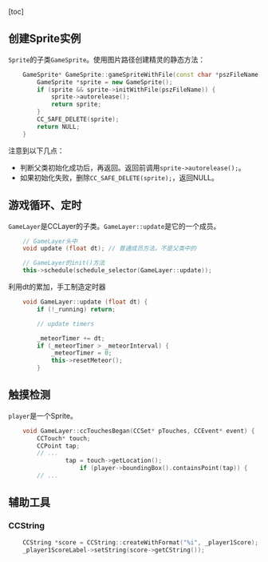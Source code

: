 [toc]

## 创建Sprite实例

`Sprite`的子类`GameSprite`。使用图片路径创建精灵的静态方法：

```cpp
	GameSprite* GameSprite::gameSpriteWithFile(const char *pszFileName) {
        GameSprite *sprite = new GameSprite();
        if (sprite && sprite->initWithFile(pszFileName)) {
        	sprite->autorelease();
        	return sprite;
        }
        CC_SAFE_DELETE(sprite);
        return NULL;
    }
```

注意到以下几点：

- 判断父类初始化成功后，再返回。返回前调用`sprite->autorelease();`。
- 如果初始化失败，删除`CC_SAFE_DELETE(sprite);`，返回NULL。

## 游戏循环、定时

`GameLayer`是CCLayer的子类。`GameLayer::update`是它的一个成员。

```cpp
	// GameLayer头中
    void update (float dt); // 普通成员方法，不是父类中的

	// GameLayer的init()方法
	this->schedule(schedule_selector(GameLayer::update));
```

利用dt的累加，手工制造定时器
```cpp
    void GameLayer::update (float dt) {
        if (!_running) return;

        // update timers

        _meteorTimer += dt;
        if (_meteorTimer > _meteorInterval) {
            _meteorTimer = 0;
            this->resetMeteor();
        }
```

## 触摸检测

`player`是一个Sprite。

```cpp
    void GameLayer::ccTouchesBegan(CCSet* pTouches, CCEvent* event) {
        CCTouch* touch;
        CCPoint tap;
        // ...
                tap = touch->getLocation();
                    if (player->boundingBox().containsPoint(tap)) {
        // ...
```

## 辅助工具

### CCString

```cpp
    CCString *score = CCString::createWithFormat("%i", _player1Score);
    _player1ScoreLabel->setString(score->getCString());
```


